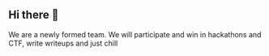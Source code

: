 ## Hi there 👋

We are a newly formed team. We will participate and win in hackathons and CTF, write writeups and just chill

